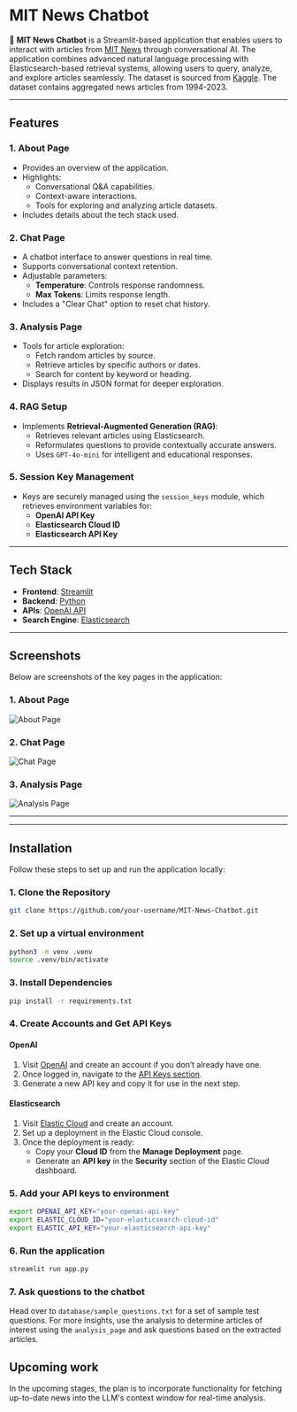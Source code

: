 # **MIT News Chatbot**

🤖 **MIT News Chatbot** is a Streamlit-based application that enables users to interact with articles from [MIT News](https://news.mit.edu/) through conversational AI. The application combines advanced natural language processing with Elasticsearch-based retrieval systems, allowing users to query, analyze, and explore articles seamlessly. The dataset is sourced from [Kaggle](https://www.kaggle.com/datasets/deepanshudalal09/mit-ai-news-published-till-2023). The dataset contains aggregated news articles from 1994-2023. 

---

## **Features**

### **1. About Page**
- Provides an overview of the application.
- Highlights:
  - Conversational Q&A capabilities.
  - Context-aware interactions.
  - Tools for exploring and analyzing article datasets.
- Includes details about the tech stack used.

### **2. Chat Page**
- A chatbot interface to answer questions in real time.
- Supports conversational context retention.
- Adjustable parameters:
  - **Temperature**: Controls response randomness.
  - **Max Tokens**: Limits response length.
- Includes a "Clear Chat" option to reset chat history.

### **3. Analysis Page**
- Tools for article exploration:
  - Fetch random articles by source.
  - Retrieve articles by specific authors or dates.
  - Search for content by keyword or heading.
- Displays results in JSON format for deeper exploration.

### **4. RAG Setup**
- Implements **Retrieval-Augmented Generation (RAG)**:
  - Retrieves relevant articles using Elasticsearch.
  - Reformulates questions to provide contextually accurate answers.
  - Uses `GPT-4o-mini` for intelligent and educational responses.

### **5. Session Key Management**
- Keys are securely managed using the `session_keys` module, which retrieves environment variables for:
  - **OpenAI API Key**
  - **Elasticsearch Cloud ID**
  - **Elasticsearch API Key**

---

## **Tech Stack**

- **Frontend**: [Streamlit](https://streamlit.io)
- **Backend**: [Python](https://www.python.org/)
- **APIs**: [OpenAI API](https://platform.openai.com/docs/)
- **Search Engine**: [Elasticsearch](https://www.elastic.co/)

---

## **Screenshots**

Below are screenshots of the key pages in the application:

### **1. About Page**
![About Page](images/about_page.png)

### **2. Chat Page**
![Chat Page](images/chat_page.png)

### **3. Analysis Page**
![Analysis Page](images/analysis_page.png)

---

---


## **Installation**

Follow these steps to set up and run the application locally:

### **1. Clone the Repository**
```bash
git clone https://github.com/your-username/MIT-News-Chatbot.git
```

### **2. Set up a virtual environment**
```bash
python3 -m venv .venv
source .venv/bin/activate
```

### **3. Install Dependencies**
```bash
pip install -r requirements.txt
```

### **4. Create Accounts and Get API Keys**

#### **OpenAI**
1. Visit [OpenAI](https://platform.openai.com/signup) and create an account if you don’t already have one.
2. Once logged in, navigate to the [API Keys section](https://platform.openai.com/account/api-keys).
3. Generate a new API key and copy it for use in the next step.

#### **Elasticsearch**
1. Visit [Elastic Cloud](https://cloud.elastic.co/registration) and create an account.
2. Set up a deployment in the Elastic Cloud console.
3. Once the deployment is ready:
   - Copy your **Cloud ID** from the **Manage Deployment** page.
   - Generate an **API key** in the **Security** section of the Elastic Cloud dashboard.

### **5. Add your API keys to environment**
```bash
export OPENAI_API_KEY="your-openai-api-key"
export ELASTIC_CLOUD_ID="your-elasticsearch-cloud-id"
export ELASTIC_API_KEY="your-elasticsearch-api-key"
```

### **6. Run the application**
```bash
streamlit run app.py
```

### **7. Ask questions to the chatbot**
Head over to ```database/sample_questions.txt``` for a set of sample test questions. For more insights, use the analysis to determine articles of interest using the `analysis_page` and ask questions based on the extracted articles.

## **Upcoming work**
In the upcoming stages, the plan is to incorporate functionality for fetching up-to-date news into the LLM's context window for real-time analysis. 
